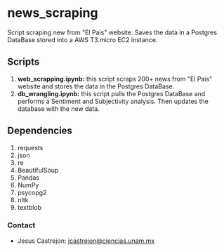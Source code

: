 # news_scraping
Script scraping new from "El Pais" website. Saves the data in a Postgres DataBase stored into a AWS T3.micro EC2 instance.

## Scripts

1. **web_scrapping.ipynb:** this script scraps 200+ news from "El Pais" website and stores the data in the Postgres DataBase.
2. **db_wrangling.ipynb:** this script pulls the Postgres DataBase and performs a Sentiment and Subjectivity analysis. Then updates the database with the new data.

## Dependencies

1. requests
2. json
3. re
4. BeautifulSoup
5. Pandas
6. NumPy
7. psycopg2
8. nltk
9. textblob

### Contact
- Jesus Castrejon: jcastrejon@ciencias.unam.mx
